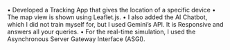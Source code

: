 •	Developed a Tracking App that gives the location of a specific device
•	The map view is shown using Leaflet.js.
•	I also added the AI Chatbot, which I did not train myself for, but I used Gemini’s API. It is
Responsive and answers all your queries.
•	For the real-time simulation, I used the Asynchronous Server Gateway Interface (ASGI).
